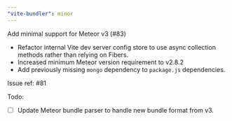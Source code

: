 ```yaml
---
"vite-bundler": minor
---
```


Add minimal support for Meteor v3 (#83)

- Refactor internal Vite dev server config store to use async collection methods rather than relying on Fibers.
- Increased minimum Meteor version requirement to v2.8.2
- Add previously missing `mongo` dependency to `package.js` dependencies.

Issue ref: #81 

Todo:
- [ ] Update Meteor bundle parser to handle new bundle format from v3. 